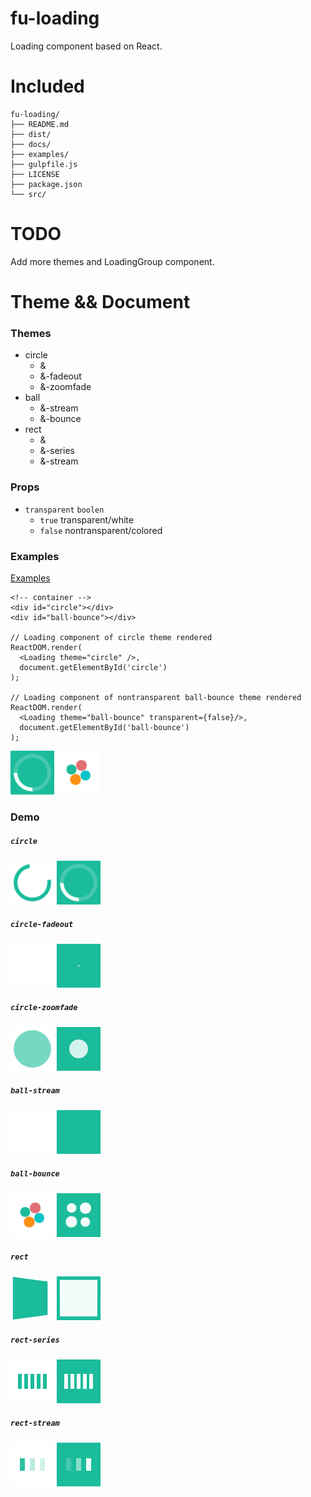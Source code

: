 # fu-loading
Loading component based on React.

# Included
```
fu-loading/
├── README.md
├── dist/
├── docs/
├── examples/
├── gulpfile.js
├── LICENSE
├── package.json
└── src/
```

# TODO
Add more themes and LoadingGroup component.

# Theme && Document

### Themes
- circle
  - &
  - &-fadeout
  - &-zoomfade
- ball
  - &-stream
  - &-bounce
- rect
  - &
  - &-series
  - &-stream

### Props
- `transparent`  `boolen`
  - `true`  transparent/white
  - `false`  nontransparent/colored

### Examples

[Examples](./examples/index.html)

```
<!-- container -->
<div id="circle"></div>
<div id="ball-bounce"></div>

// Loading component of circle theme rendered
ReactDOM.render(
  <Loading theme="circle" />,
  document.getElementById('circle')
);

// Loading component of nontransparent ball-bounce theme rendered
ReactDOM.render(
  <Loading theme="ball-bounce" transparent={false}/>,
  document.getElementById('ball-bounce')
);
```

![circle-trans](./docs/img/circle-trans.gif)
![ball-bounce](./docs/img/ball-bounce.gif)

### Demo

##### `circle`
![circle](./docs/img/circle.gif)
![circle-trans](./docs/img/circle-trans.gif)

##### `circle-fadeout`
![circle-fadeout](./docs/img/circle-fadeout.gif)
![circle-fadeout-trans](./docs/img/circle-fadeout-trans.gif)

##### `circle-zoomfade`
![circle-zoomfade](./docs/img/circle-zoomfade.gif)
![circle-zoomfade-trans](./docs/img/circle-zoomfade-trans.gif)

##### `ball-stream`
![ball-stream](./docs/img/ball-stream.gif)
![ball-stream-trans](./docs/img/ball-stream-trans.gif)

##### `ball-bounce`
![ball-bounce](./docs/img/ball-bounce.gif)
![ball-bounce-trans](./docs/img/ball-bounce-trans.gif)

##### `rect`
![rect](./docs/img/rect.gif)
![rect-trans](./docs/img/rect-trans.gif)

##### `rect-series`
![rect-series](./docs/img/rect-series.gif)
![rect-series-trans](./docs/img/rect-series-trans.gif)

##### `rect-stream`
![rect-stream](./docs/img/rect-stream.gif)
![rect-stream-trans](./docs/img/rect-stream-trans.gif)
